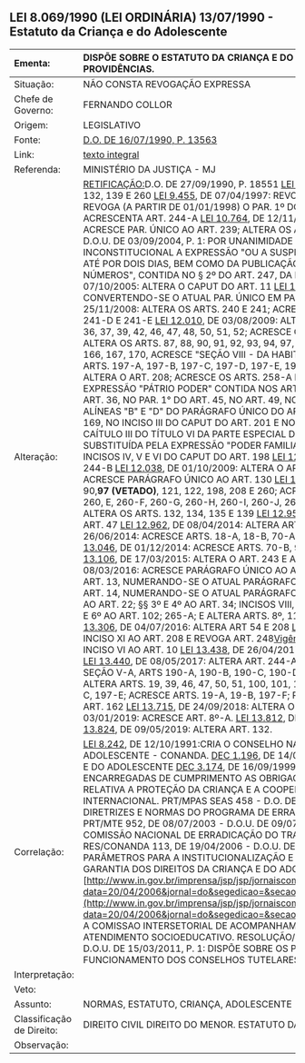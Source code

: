 ## LEI 8.069/1990 \(LEI ORDINÁRIA\) 13/07/1990 -  Estatuto da Criança e do Adolescente


| Ementa: | DISPÕE SOBRE O ESTATUTO DA CRIANÇA E DO ADOLESCENTE E DÁ OUTRAS PROVIDÊNCIAS. |
| :--- | :--- |
| Situação: | NÃO CONSTA REVOGAÇÃO EXPRESSA |
| Chefe de Governo: | FERNANDO COLLOR |
| Origem: | LEGISLATIVO |
| Fonte: | [D.O. DE 16/07/1990, P. 13563](http://pesquisa.in.gov.br/imprensa/jsp/visualiza/index.jsp?jornal=1&pagina=1&data=16/07/1990) |
| Link: | [texto integral](https://www.planalto.gov.br/ccivil_03/leis/l8069.htm) |
| Referenda: | MINISTÉRIO DA JUSTIÇA - MJ |
| Alteração: | [RETIFICAÇÃO:](http://pesquisa.in.gov.br/imprensa/jsp/visualiza/index.jsp?jornal=1&pagina=1&data=27/09/1990)D.O. DE 27/09/1990, P. 18551 [LEI 8.242](http://legislacao.planalto.gov.br/legisla/legislacao.nsf/8b6939f8b38f377a03256ca200686171/7c09d3ec67b2a0c0032569fa00679d0d?OpenDocument), DE 12/10/1991: ALTERA ARTS. 132, 139 E 260  [LEI 9.455](http://legislacao.planalto.gov.br/legisla/legislacao.nsf/8b6939f8b38f377a03256ca200686171/f4297f3f3eda4f52032569fa006ace92?OpenDocument), DE 07/04/1997: REVOGA ART. 233  [LEI 9.532](http://legislacao.planalto.gov.br/legisla/legislacao.nsf/8b6939f8b38f377a03256ca200686171/2a1518ff8addf802032569fa006b6c6d?OpenDocument), DE 10/12/1997: REVOGA \(A PARTIR DE 01/01/1998\) O PAR. 1º DO ART. 260  [LEI 9.975](http://legislacao.planalto.gov.br/legisla/legislacao.nsf/8b6939f8b38f377a03256ca200686171/c3a1633ef5e672ef032569fb0063a868?OpenDocument), DE 23/06/2000: ACRESCENTA ART. 244-A  [LEI 10.764](http://legislacao.planalto.gov.br/legisla/legislacao.nsf/8b6939f8b38f377a03256ca200686171/dbe530c22eda3d5603256ddd003ef634?OpenDocument), DE 12/11/2003: ALTERA PAR. ÚNICO DO ART. 143; ACRESCE PAR. ÚNICO AO ART. 239; ALTERA OS ARTS. 240, 241, 242 E 243  ADIN 869-2 - D.O.U. DE 03/09/2004, P. 1: POR UNANIMIDADE O TRIBUNAL JULGOU INCONSTITUCIONAL A EXPRESSÃO "OU A SUSPENSÃO DA PROGRAMAÇÃO DA EMISSORA ATÉ POR DOIS DIAS, BEM COMO DA PUBLICAÇÃO DO PERIÓDICO ATÉ POR DOIS NÚMEROS", CONTIDA NO § 2º DO ART. 247, DA LEI 8.069, DE 13/07/1990  [LEI 11.185](http://legislacao.planalto.gov.br/legisla/legislacao.nsf/b110756561cd26fd03256ff500612662/0f604d799848938f832570960042be1f?OpenDocument), DE 07/10/2005: ALTERA O CAPUT DO ART. 11  [LEI 11.259](http://legislacao.planalto.gov.br/legisla/legislacao.nsf/b110756561cd26fd03256ff500612662/4f9fcafe3884516d032570ea004074aa?OpenDocument), DE 30/12/2005: ACRESCE PAR. 2º, CONVERTENDO-SE O ATUAL PAR. ÚNICO EM PAR. 1º AO ART. 208  [LEI 11.829](http://legislacao.planalto.gov.br/legisla/legislacao.nsf/b110756561cd26fd03256ff500612662/935c2e3f19a791cb8325750d003a538a?OpenDocument), DE 25/11/2008: ALTERA OS ARTS. 240 E 241; ACRESCE OS ARTS. 241-A, 241-B, 241-C, 241-D E 241-E  [LEI 12.010](http://legislacao.planalto.gov.br/legisla/legislacao.nsf/b110756561cd26fd03256ff500612662/53afcd90003d51228325760800427eb8?OpenDocument), DE 03/08/2009: ALTERA OS ARTS. 8°, 13, 19, 25, 28, 33, 34, 36, 37, 39, 42, 46, 47, 48, 50, 51, 52; ACRESCE OS ARTS. 52-A, 52-B, 52-C, 52-D; ALTERA OS ARTS. 87, 88, 90, 91, 92, 93, 94, 97, 100, 101, 102, 136, 152, 153, 161, 163, 166, 167, 170, ACRESCE "SEÇÃO VIII - DA HABITAÇÃO DE PRETENDENTES À ADOÇÃO - ARTS. 197-A, 197-B, 197-C, 197-D, 197-E, 199-A, 199-B, 199-C, 199-D, 199-E; ALTERA O ART. 208; ACRESCE OS ARTS. 258-A E 258-B; ALTERA O ART. 260; A EXPRESSÃO "PÁTRIO PODER" CONTIDA NOS ARTS. 21, 23, 24, NO PARÁGRAFO ÚNICO DO ART. 36, NO PAR. 1° DO ART. 45, NO ART. 49, NO INCISO X DO CAPUT DO ART. 129, NAS ALÍNEAS "B" E "D" DO PARÁGRAFO ÚNICO DO ART. 148, NOS ARTS. 155, 157, 163, 166, 169, NO INCISO III DO CAPUT DO ART. 201 E NO ART. 249, BEM COMO NA SEÇÃO II DO CAÍTULO III DO TÍTULO VI DA PARTE ESPECIAL DO MESMO DIPLOMA LEGAL, FICA SUBSTITUÍDA PELA EXPRESSÃO "PODER FAMILIAR" E REVOGA O PAR. 4° DO ART. 51 E OS INCISOS IV, V E VI DO CAPUT DO ART. 198  [LEI 12.015](http://legislacao.planalto.gov.br/legisla/legislacao.nsf/b110756561cd26fd03256ff500612662/c17aefcd316110df8325760e003ecdf4?OpenDocument), DE 07/08/2009:ACRESCE O ART. 244-B  [LEI 12.038](http://legislacao.planalto.gov.br/legisla/legislacao.nsf/b110756561cd26fd03256ff500612662/13180fcc3da224588325764300425461?OpenDocument), DE 01/10/2009: ALTERA O ART. 250  [LEI 12.415](http://legislacao.planalto.gov.br/legisla/legislacao.nsf/b110756561cd26fd03256ff500612662/62f4d601483b60aa832578ab0049bcab?OpenDocument), DE 09/06/2011: ACRESCE PARÁGRAFO ÚNICO AO ART. 130  [LEI 12.594](http://legislacao.planalto.gov.br/legisla/legislacao.nsf/b110756561cd26fd03256ff500612662/5c7393e305fcf0f18325798a003cfe54?OpenDocument), DE 18/01/2012:ALTERA OS ARTS. 90,**97 \(VETADO\)**, 121, 122, 198, 208 E 260; ACRESCE 260-A, 260-B, 260-C, 260-D, 260, E, 260-F, 260-G, 260-H, 260-I, 260-J, 260-K E 260-L  [LEI 12.696](http://legislacao.planalto.gov.br/legisla/legislacao.nsf/b110756561cd26fd03256ff500612662/9dcf0b19ed9aea1603257a470045a441?OpenDocument), DE 25/07/2012: ALTERA OS ARTS. 132, 134, 135 E 139  [LEI 12.955](http://legislacao.planalto.gov.br/legisla/legislacao.nsf/b110756561cd26fd03256ff500612662/3808028f55aa7f5583257c7700404a96?OpenDocument), DE 05/02/2014: ACRESCE PAR. 9º AO ART. 47  [LEI 12.962](http://legislacao.planalto.gov.br/legisla/legislacao.nsf/b110756561cd26fd03256ff500612662/f8452cf96099f42d83257cb50041f28c?OpenDocument), DE 08/04/2014: ALTERA ARTS. 19, 23158, 159 E 161  [LEI 13.010](http://legislacao.planalto.gov.br/legisla/legislacao.nsf/b110756561cd26fd03256ff500612662/cad10a1e51fcc0bc83257d0400445f78?OpenDocument), DE 26/06/2014: ACRESCE ARTS. 18-A, 18-B, 70-A E ALTERA ARTS. 13 E**245 \(VETADO\)**  [LEI 13.046](http://legislacao.planalto.gov.br/legisla/legislacao.nsf/b110756561cd26fd03256ff500612662/b545a7c1fd2f332783257da20039248a?OpenDocument), DE 01/12/2014: ACRESCE ARTS. 70-B, 94-A E INCISO XII NO ART. 136  [LEI 13.106](http://legislacao.planalto.gov.br/legisla/legislacao.nsf/b110756561cd26fd03256ff500612662/0b4b3468f69f0b5183257e0c004e91d8?OpenDocument), DE 17/03/2015: ALTERA O ART. 243 E ACRESCE O ART. 258-C.  [LEI 13.257](http://legislacao.planalto.gov.br/legisla/legislacao.nsf/b110756561cd26fd03256ff500612662/a1bf1b196aee72c583257f710048bb9c?OpenDocument), DE 08/03/2016: ACRESCE PARÁGRAFO ÚNICO AO ART. 3º, §§ 1º E 2º AO ART. 9º; § 2º AO ART. 13, NUMERANDO-SE O ATUAL PARÁGRAFO ÚNICO COMO § 1º; §§ 2º, 3º E 4º AO ART. 14, NUMERANDO-SE O ATUAL PARÁGRAFO ÚNICO COMO § 1º; PARÁGRAFO ÚNICO AO ART. 22; §§ 3º E 4º AO ART. 34; INCISOS VIII, IX E X AO ART 88; § 7º AO ART. 92; §§ 5º E 6º AO ART. 102; 265-A; E ALTERA ARTS. 8º, 11, 12, 19, 23, 87, 101, 129, 260  [LEI 13.306](http://legislacao.planalto.gov.br/legisla/legislacao.nsf/b110756561cd26fd03256ff500612662/54a30d1928ac908683257fe700436c45?OpenDocument), DE 04/07/2016: ALTERA ART 54 E 208  [LEI 13.431](http://legislacao.planalto.gov.br/legisla/legislacao.nsf/b110756561cd26fd03256ff500612662/9d0c44652652442a832580f90040ab3e?OpenDocument), DE 04/04/2017: ACRESCE INCISO XI AO ART. 208 E REVOGA ART. 248[Vigência](file:///T:/CCIVIL_03/_Ato2015-2018/2017/Lei/L13431.htm#art29)  [LEI 13.436](http://legislacao.planalto.gov.br/legisla/legislacao.nsf/b110756561cd26fd03256ff500612662/d5d513708e22eaea83258101003e0a2c?OpenDocument), DE 12/04/2017: ACRESCE INCISO VI AO ART. 10  [LEI 13.438](http://legislacao.planalto.gov.br/legisla/legislacao.nsf/b110756561cd26fd03256ff500612662/7bf4146fd9f945d18325810f003ce611?OpenDocument), DE 26/04/2017: ACRESCE PAR. 5º AO ART. 14[Vigência](http://www.planalto.gov.br/CCIVIL_03/_Ato2015-2018/2017/Lei/L13438.htm#art2)  [LEI 13.440](http://legislacao.planalto.gov.br/legisla/legislacao.nsf/b110756561cd26fd03256ff500612662/99660dd3571e390f8325811b003c76c9?OpenDocument), DE 08/05/2017: ALTERA ART. 244-A  [LEI 13.441](http://legislacao.planalto.gov.br/legisla/legislacao.nsf/b110756561cd26fd03256ff500612662/5bd5a3381693a8708325811b003d0759?OpenDocument), DE 08/05/2017: ACRESCE SEÇÃO V-A, ARTS 190-A, 190-B, 190-C, 190-D E 190-E  [LEI 13.509](http://legislacao.planalto.gov.br/legisla/legislacao.nsf/b110756561cd26fd03256ff500612662/84cb1ea643a4dfac832581e1003b5388?OpenDocument), DE 22/11/2017: ALTERA ARTS. 19, 39, 46, 47, 50, 51, 100, 101, 151, 152, 157, 158, 161, 162, 163, 197-C, 197-E; ACRESCE ARTS. 19-A, 19-B, 197-F; REVOGA §2º DO ART. 161 E O § 1º DO ART. 162  [LEI 13.715](http://legislacao.planalto.gov.br/legisla/legislacao.nsf/b110756561cd26fd03256ff500612662/b88f2322b91f368883258313003d5307?OpenDocument), DE 24/09/2018: ALTERA O § 2º DO ART. 23.  [LEI 13.798](http://legislacao.planalto.gov.br/legisla/legislacao.nsf/b110756561cd26fd03256ff500612662/3471641fdd2ccce883258378004c9105?OpenDocument), DE 03/01/2019: ACRESCE ART. 8º-A.  [LEI 13.812](http://legislacao.planalto.gov.br/legisla/legislacao.nsf/b110756561cd26fd03256ff500612662/e8643ccf2cd71e30832583c2003e897e?OpenDocument), DE 16/03/2019: ALTERA ART. 83  [LEI 13.824](http://legislacao.planalto.gov.br/legisla/legislacao.nsf/b110756561cd26fd03256ff500612662/8b5e453c525a84e4832583f600408b23?OpenDocument), DE 09/05/2019: ALTERA ART. 132.   |
| Correlação: |  [LEI 8.242](http://legislacao.planalto.gov.br/legisla/legislacao.nsf/b110756561cd26fd03256ff500612662/7c09d3ec67b2a0c0032569fa00679d0d?OpenDocument), DE 12/10/1991:CRIA O CONSELHO NACIONAL DOS DIREITOS DA CRIANÇA E DO ADOLESCENTE - CONANDA.  [DEC 1.196](http://legislacao.planalto.gov.br/legisla/legislacao.nsf/b110756561cd26fd03256ff500612662/79c1a2a729e7b7ea032569fa00689089?OpenDocument), DE 14/07/1994: FUNDO NACIONAL DA CRIANÇA E DO ADOLESCENTE  [DEC 3.174](http://legislacao.planalto.gov.br/legisla/legislacao.nsf/b110756561cd26fd03256ff500612662/79c1a2a729e7b7ea032569fa00689089?OpenDocument), DE 16/09/1999: DESIGNA AS AUTORIDADES CENTRAIS ENCARREGADAS DE CUMPRIMENTO AS OBRIGAÇÕES IMPOSTAS PELA CONVENÇÃO RELATIVA A PROTEÇÃO DA CRIANÇA E A COOPERAÇÃO EM MATÉRIA DE ADOÇÃO INTERNACIONAL.  PRT/MPAS SEAS 458 - D.O. DE 05/10/2001, P. 78: ESTABELECE AS DIRETRIZES E NORMAS DO PROGRAMA DE ERRADICAÇÃO DO TRABALHO INFANTIL - PETI.  PRT/MTE 952, DE 08/07/2003 - D.O.U. DE 09/07/2003, P. 80: DISPÕE SOBRE A COMISSÃO NACIONAL DE ERRADICAÇÃO DO TRABALHO INFANTIL - CONAETI.  RES/CONANDA 113, DE 19/04/2006 - D.O.U. DE 20/04/2006, P. 3: DISPÕE SOBRE OS PARÂMETROS PARA A INSTITUCIONALIZAÇÃO E FORTALECIMENTO DO SISTEMA DE GARANTIA DOS DIREITOS DA CRIANÇA E DO ADOLESCENTE. DISPONÍVEL EM:[http://www.in.gov.br/imprensa/jsp/jsp/jornaiscompletos/visualizacao/pdf/visualiza\_pdf.jsp?data=20/04/2006&jornal=do&segedicao=&secao=1&pagina=3](http://www.in.gov.br/imprensa/jsp/jsp/jornaiscompletos/visualizacao/pdf/visualiza_pdf.jsp?data=20/04/2006&jornal=do&segedicao=&secao=1&pagina=3)  [DSN DE 13/07/2006](http://legislacao.planalto.gov.br/legisla/legislacao.nsf/b110756561cd26fd03256ff500612662/721aa0a00abec2da032571ae00465e68?OpenDocument): CRIA A COMISSAO INTERSETORIAL DE ACOMPANHAMENTO DO SISTEMA NACIONAL DE ATENDIMENTO SOCIOEDUCATIVO.  RESOLUÇÃO/SDH/CONANDA 139, DE 17/03/2011 - D.O.U. DE 15/03/2011, P. 1: DISPÕE SOBRE OS PARÂMETROS PARA A CIRAÇÃO E FUNCIONAMENTO DOS CONSELHOS TUTELARES NO BRASIL.   |
| Interpretação: |  |
| Veto: |  |
| Assunto: | NORMAS, ESTATUTO, CRIANÇA, ADOLESCENTE |
| Classificação de Direito: | DIREITO CIVIL DIREITO DO MENOR. ESTATUTO DA CRIANÇA E DO ADOLESCENTE \(ECA\) |
| Observação: |  |



